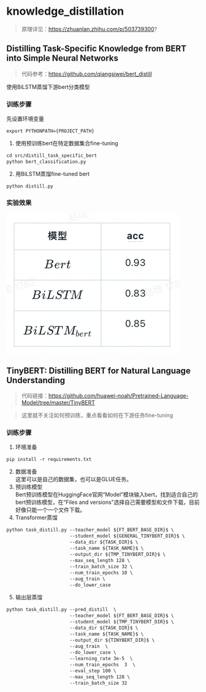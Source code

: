 # knowledge_distillation

>原理详见：https://zhuanlan.zhihu.com/p/503739300?

## Distilling Task-Specific Knowledge from BERT into Simple Neural Networks 
> 代码参考：https://github.com/qiangsiwei/bert_distill
>
> 
使用BiLSTM蒸馏下游bert分类模型
### 训练步骤
先设置环境变量
```angular2html
export PYTHONPATH={PROJECT_PATH}
```
1. 使用预训练bert在特定数据集合fine-tuning
```angular2html
cd src/distill_task_specific_bert
python bert_classification.py
```
2. 用BiLSTM蒸馏fine-tuned bert
```angular2html
python distill.py
```
### 实验效果
![img.png](img.png)

## TinyBERT: Distilling BERT for Natural Language Understanding
> 代码链接：https://github.com/huawei-noah/Pretrained-Language-Model/tree/master/TinyBERT 

> 这里就不关注如何预训练，重点看看如何在下游任务fine-tuning

### 训练步骤
1. 环境准备
```angular2html
pip install -r requirements.txt
```
2. 数据准备  
这里可以是自己的数据集，也可以是GLUE任务。
3. 预训练模型  
Bert预训练模型在HuggingFace官网“Model”模块输入bert，找到适合自己的bert预训练模型，在“Files and versions”选择自己需要模型和文件下载，目前好像只能一个一个文件下载。
4. Transformer蒸馏
```angular2html
python task_distill.py --teacher_model ${FT_BERT_BASE_DIR}$ \
                       --student_model ${GENERAL_TINYBERT_DIR}$ \
                       --data_dir ${TASK_DIR}$ \
                       --task_name ${TASK_NAME}$ \ 
                       --output_dir ${TMP_TINYBERT_DIR}$ \
                       --max_seq_length 128 \
                       --train_batch_size 32 \
                       --num_train_epochs 10 \
                       --aug_train \
                       --do_lower_case  
```
5. 输出层蒸馏
```angular2html
python task_distill.py --pred_distill  \
                       --teacher_model ${FT_BERT_BASE_DIR}$ \
                       --student_model ${TMP_TINYBERT_DIR}$ \
                       --data_dir ${TASK_DIR}$ \
                       --task_name ${TASK_NAME}$ \
                       --output_dir ${TINYBERT_DIR}$ \
                       --aug_train  \  
                       --do_lower_case \
                       --learning_rate 3e-5  \
                       --num_train_epochs  3  \
                       --eval_step 100 \
                       --max_seq_length 128 \
                       --train_batch_size 32 
```


